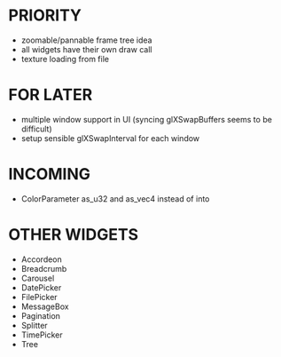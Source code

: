 # PRIORITY

- zoomable/pannable frame tree idea
- all widgets have their own draw call
- texture loading from file

# FOR LATER

- multiple window support in UI (syncing glXSwapBuffers seems to be difficult)
- setup sensible glXSwapInterval for each window

# INCOMING

- ColorParameter as_u32 and as_vec4 instead of into


# OTHER WIDGETS

- Accordeon
- Breadcrumb
- Carousel
- DatePicker
- FilePicker
- MessageBox
- Pagination
- Splitter
- TimePicker
- Tree
